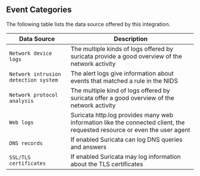 
## Event Categories


The following table lists the data source offered by this integration.

| Data Source | Description                          |
| ----------- | ------------------------------------ |
| `Network device logs` | The multiple kinds of logs offered by suricata provide a good overview of the network activity |
| `Network intrusion detection system` | The alert logs give information about events that matched a rule in the NIDS |
| `Network protocol analysis` | The multiple kind of logs offered by suricata offer a good overview of the network activity |
| `Web logs` | Suricata http.log provides many web information like the connected client, the requested resource or even the user agent |
| `DNS records` | If enabled Suricata can log DNS queries and answers |
| `SSL/TLS certificates` | If enabled Suricata may log information about the TLS certificates |









